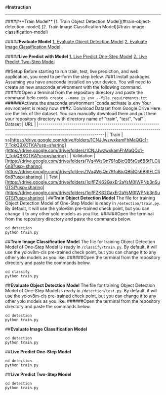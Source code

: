 #**Instruction**
<hr>
#####**Train Model**
[1. Train Object Detection Model](#train-object-detection-model)
[2. Train Image Classification Model](#train-image-classification-model)

#####**Evaluate Model**
[1. Evaluate Object Detection Model](#evaluate-object-detection-model)
[2. Evaluate Image Classification Model](#evaluate-image-classification-model)

#####**Live Predict with Model**
[1. Live Predict One-Step Model](#live-predict-one-step-model)
[2. Live Predict Two-Step Model](#live-predict-two-step-model)

##Setup
Before starting to run train, test, live prediction, and web application, you need to perform the step below.
###1.Install packages
Assuming you have anaconda installed on your device. You will need to create an new anaconda environment with the following command.
######Open a terminal from the repository directory and paste the command belo
`conda create --name is_env --file requirements.txt`
######Activate the anaconda environment
`conda activate is_env
Your environment is ready now.
###2. Download Dataset from Google Drive
Here are the link of the dataset. You can manually download them and put them your repository directory with directory name of "train", "test", "val"
| Dataset    | URL                                                                                                                                                                            |
|------------|--------------------------------------------------------------------------------------------------------------------------------------------------------------------------------|
| Train      | ss[https://drive.google.com/drive/folders/1CNJJwzwxkamFhMaQQc1-7_TqkQBXOTKA?usp=sharing](https://drive.google.com/drive/folders/1CNJJwzwxkamFhMaQQc1-7_TqkQBXOTKA?usp=sharing) |
| Validation | [https://drive.google.com/drive/folders/1Vq4WsQn791qBicQB5tOs6B6tFLCIj6n8?usp=sharing](https://drive.google.com/drive/folders/1Vq4WsQn791qBicQB5tOs6B6tFLCIj6n8?usp=sharing)   |
| Test       | [https://drive.google.com/drive/folders/1qjfFZK62GaxEr2aYsM0IWPNb3nSuGTSI?usp=sharing](https://drive.google.com/drive/folders/1qjfFZK62GaxEr2aYsM0IWPNb3nSuGTSI?usp=sharing)   |
##**Train Object Detection Model**
The file for training Object Detection Model of One-Step Model is ready in ```/detection/train.py```. By default, it will use the yolov8m pre-trained check point, but you can change it to any other yolo models as you like.
######Open the terminal from the repository directory and paste the commands below. 
```
cd detection
python train.py
```

##**Train Image Classification Model**
The file for training Object Detection Model of One-Step Model is ready in ```/classify/train.py```. By default, it will use the yolov8m-cls pre-trained check point, but you can change it to any other yolo models as you like.
######Open the terminal from the repository directory and paste the commands below. 
```
cd classify
python train.py
```

##**Evaluate Object Detection Model**
The file for training Object Detection Model of One-Step Model is ready in ```/detection/test.py```. By default, it will use the yolov8m-cls pre-trained check point, but you can change it to any other yolo models as you like.
######Open the terminal from the repository directory and paste the commands below. 
```
cd detection
python train.py
```

##**Evaluate Image Classification Model**
```
cd detection
python train.py
```

##**Live Predict One-Step Model**
```
cd detection
python train.py
```

##**Live Predict Two-Step Model**
```
cd detection
python train.py
```